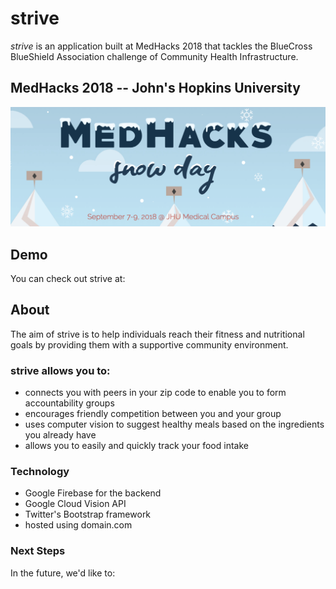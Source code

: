 # strive

*strive* is an application built at MedHacks 2018  that tackles the BlueCross BlueShield Association challenge of Community Health Infrastructure.

## MedHacks 2018 -- John's Hopkins University

![Image Not Found](medhacksbanner.png)


## Demo
You can check out strive at: 

## About
The aim of strive is to help individuals reach their fitness and nutritional goals by providing them with a supportive community environment.

### strive allows you to:
* connects you with peers in your zip code to enable you to form accountability groups
* encourages friendly competition between you and your group
* uses computer vision to suggest healthy meals based on the ingredients you already have
* allows you to easily and quickly track your food intake


### Technology
* Google Firebase for the backend
* Google Cloud Vision API
* Twitter's Bootstrap framework
* hosted using domain.com

### Next Steps
In the future, we'd like to:
